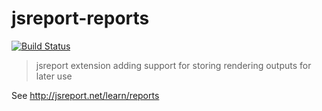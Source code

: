 # jsreport-reports
[![Build Status](https://travis-ci.org/jsreport/jsreport-reports.png?branch=master)](https://travis-ci.org/jsreport/jsreport-reports)

> jsreport extension adding support for storing rendering outputs for later use

See http://jsreport.net/learn/reports
